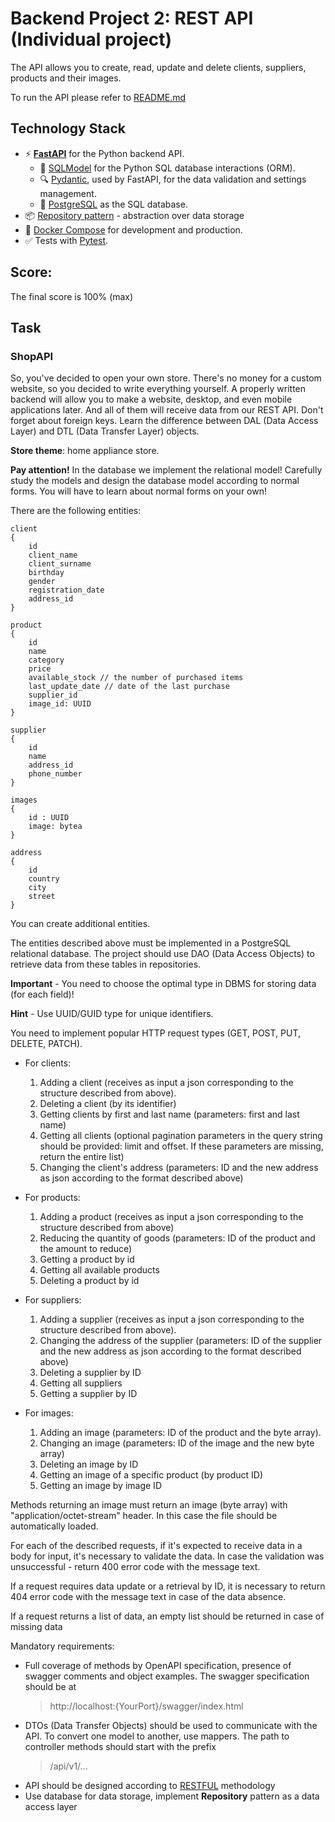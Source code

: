 # Backend Project 2: REST API (Individual project)

The API allows you to create, read, update and delete clients, suppliers, products and their images.

To run the API please refer to [README.md](src/README.md)

## Technology Stack

- ⚡ [**FastAPI**](https://fastapi.tiangolo.com) for the Python backend API.
    - 🧰 [SQLModel](https://sqlmodel.tiangolo.com) for the Python SQL database interactions (ORM).
    - 🔍 [Pydantic](https://docs.pydantic.dev), used by FastAPI, for the data validation and settings management.
    - 💾 [PostgreSQL](https://www.postgresql.org) as the SQL database.
- 📦 [Repository pattern](https://www.cosmicpython.com/book/chapter_02_repository.html) - abstraction over data storage
- 🐋 [Docker Compose](https://www.docker.com) for development and production.
- ✅ Tests with [Pytest](https://pytest.org).

## Score:

The final score is 100% (max)

## Task

### ShopAPI
So, you've decided to open your own store. There's no money for a custom website, so you decided to write everything yourself. A properly written backend will allow you to make a website, desktop, and even mobile applications later. And all of them will receive data from our REST API. Don't forget about foreign keys. Learn the difference between DAL (Data Access Layer) and DTL (Data Transfer Layer) objects.

**Store theme**: home appliance store.

**Pay attention!** In the database we implement the relational model! Carefully study the models and design the database model according to normal forms. You will have to learn about normal forms on your own!

There are the following entities:
```
client
{
    id
    client_name
    client_surname
    birthday
    gender
    registration_date
    address_id
}
```
```
product
{
    id
    name
    category
    price
    available_stock // the number of purchased items
    last_update_date // date of the last purchase
    supplier_id
    image_id: UUID
}
```
```
supplier
{
    id
    name
    address_id
    phone_number
}
```
```
images
{
    id : UUID
    image: bytea
}
```

```
address 
{
    id
    country
    city
    street
}

```
You can create additional entities.

The entities described above must be implemented in a PostgreSQL relational database. The project should use DAO (Data Access Objects) to retrieve data from these tables in repositories.

**Important** - You need to choose the optimal type in DBMS for storing data (for each field)!

**Hint** - Use UUID/GUID type for unique identifiers.


You need to implement popular HTTP request types (GET, POST, PUT, DELETE, PATCH).

- For clients:
    
    1) Adding a client (receives as input a json corresponding to the structure described from above).
    2) Deleting a client (by its identifier)
    3) Getting clients by first and last name (parameters: first and last name)
    4) Getting all clients (optional pagination parameters in the query string should be provided: limit and offset. If these parameters are missing, return the entire list)
    5) Changing the client's address (parameters: ID and the new address as json according to the format described above)

- For products:

    1) Adding a product (receives as input a json corresponding to the structure described from above)
    2) Reducing the quantity of goods (parameters: ID of the product and the amount to reduce)
    3) Getting a product by id
    4) Getting all available products
    5) Deleting a product by id

- For suppliers:

    1) Adding a supplier (receives as input a json corresponding to the structure described from above).
    2) Changing the address of the supplier (parameters: ID of the supplier and the new address as json according to the format described above)
    3) Deleting a supplier by ID
    4) Getting all suppliers
    5) Getting a supplier by ID

- For images:

    1) Adding an image (parameters: ID of the product and the byte array).
    2) Changing an image (parameters: ID of the image and the new byte array)
    3) Deleting an image by ID
    4) Getting an image of a specific product (by product ID)
    5)  Getting an image by image ID

Methods returning an image must return an image (byte array) with "application/octet-stream" header. In this case the file should be automatically loaded.

For each of the described requests, if it's expected to receive data in a body for input, it's necessary to validate the data. In case the validation was unsuccessful - return 400 error code with the message text.

If a request requires data update or a retrieval by ID, it is necessary to return 404 error code with the message text in case of the data absence.

If a request returns a list of data, an empty list should be returned in case of missing data

Mandatory requirements: 
- Full coverage of methods by OpenAPI specification, presence of swagger comments and object examples. The swagger specification should be at
  >http://localhost:{YourPort}/swagger/index.html
- DTOs (Data Transfer Objects) should be used to communicate with the API. To convert one model to another, use mappers. The path to controller methods should start with the prefix 
  >/api/v1/...
- API should be designed according to [RESTFUL](https://restfulapi.net/) methodology
- Use database for data storage, implement **Repository** pattern as a data access layer
